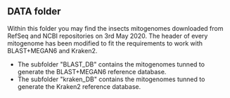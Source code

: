 ## DATA folder

Within this folder you may find the insects mitogenomes downloaded from RefSeq and NCBI repositories on 3rd May 2020. The header of every mitogenome has been modified to fit the requirements to work with BLAST+MEGAN6 and Kraken2.

* The subfolder "BLAST_DB" contains the mitogenomes tunned to generate the BLAST+MEGAN6 reference database.
* The subfolder "kraken_DB" contains the mitogenomes tunned to generate the Kraken2 reference database.

